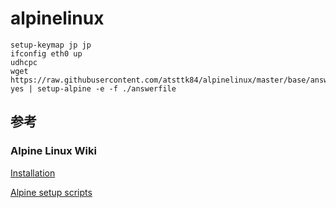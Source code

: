 # alpinelinux

```
setup-keymap jp jp
ifconfig eth0 up
udhcpc
wget https://raw.githubusercontent.com/atsttk84/alpinelinux/master/base/answerfile
yes | setup-alpine -e -f ./answerfile
```

## 参考
### Alpine Linux Wiki
[Installation](https://wiki.alpinelinux.org/wiki/Installation "Installation")

[Alpine setup scripts](https://wiki.alpinelinux.org/wiki/Alpine_setup_scripts "Alpine setup scripts")


